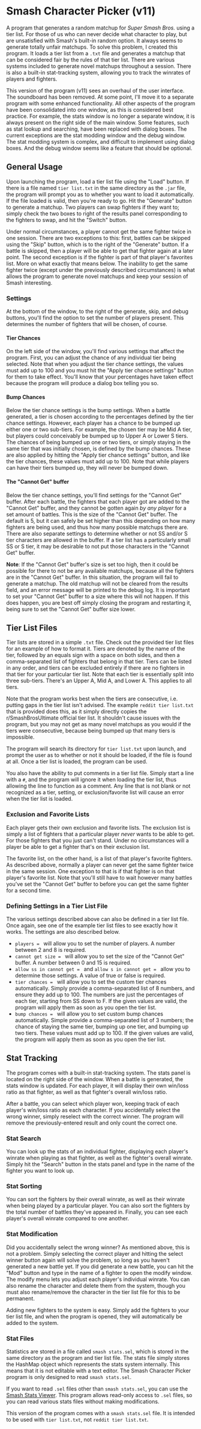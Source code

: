 # Smash Character Picker (v11)

A program that generates a random matchup for *Super Smash Bros.* using a tier list. For those of us who can never decide what character to play, but are unsatisfied with Smash's built-in random option. It always seems to generate totally unfair matchups. To solve this problem, I created this program. It loads a tier list from a `.txt` file and generates a matchup that can be considered fair by the rules of that tier list. There are various systems included to generate novel matchups throughout a session. There is also a built-in stat-tracking system, allowing you to track the winrates of players and fighters.

This version of the program (v11) sees an overhaul of the user interface. The soundboard has been removed. At some point, I'll move it to a separate program with some enhanced functionality. All other aspects of the program have been consolidated into one window, as this is considered best practice. For example, the stats window is no longer a separate window, it is always present on the right side of the main window. Some features, such as stat lookup and searching, have been replaced with dialog boxes. The current exceptions are the stat modding window and the debug window. The stat modding system is complex, and difficult to implement using dialog boxes. And the debug window seems like a feature that should be optional.

## General Usage

Upon launching the program, load a tier list file using the "Load" button. If there is a file named `tier list.txt` in the same directory as the `.jar` file, the program will prompt you as to whether you want to load it automatically. If the file loaded is valid, then you're ready to go. Hit the "Generate" button to generate a matchup. Two players can swap fighters if they want to; simply check the two boxes to right of the results panel corresponding to the fighters to swap, and hit the "Switch" button.

Under normal circumstances, a player cannot get the same fighter twice in one session. There are two exceptions to this: first, battles can be skipped using the "Skip" button, which is to the right of the "Generate" button. If a battle is skipped, then a player will be able to get that fighter again at a later point. The second exception is if the fighter is part of that player's favorites list. More on what exactly that means below. The inability to get the same fighter twice (except under the previously described circumstances) is what allows the program to generate novel matchups and keep your session of Smash interesting.

### Settings

At the bottom of the window, to the right of the generate, skip, and debug buttons, you'll find the option to set the number of players present. This determines the number of fighters that will be chosen, of course.

#### Tier Chances

On the left side of the window, you'll find various settings that affect the program. First, you can adjust the chance of any individual tier being selected. Note that when you adjust the tier chance settings, the values must add up to 100 and you must hit the "Apply tier chance settings" button for them to take effect. You'll know that your percentages have taken effect because the program will produce a dialog box telling you so.

#### Bump Chances

Below the tier chance settings is the bump settings. When a battle generated, a tier is chosen according to the percentages defined by the tier chance settings. However, each player has a chance to be bumped *up* either one or two sub-tiers. For example, the chosen tier may be Mid A tier, but players could conceivably be bumped up to Upper A or Lower S tiers. The chances of being bumped up one or two tiers, or simply staying in the same tier that was initially chosen, is defined by the bump chances. These are also applied by hitting the "Apply tier chance settings" button, and like the tier chances, these values must add up to 100. Note that while players can have their tiers bumped up, they will never be bumped down.

#### The "Cannot Get" buffer

Below the tier chance settings, you'll find settings for the "Cannot Get" buffer. After each battle, the fighters that each player got are added to the "Cannot Get" buffer, and they cannot be gotten again *by any player* for a set amount of battles. This is the size of the "Cannot Get" buffer. The default is 5, but it can safely be set higher than this depending on how many fighters are being used, and thus how many possible matchups there are. There are also separate settings to determine whether or not SS and/or S tier characters are allowed in the buffer. If a tier list has a particularly small SS or S tier, it may be desirable to not put those characters in the "Cannot Get" buffer.

**Note**: If the "Cannot Get" buffer's size is set too high, then it could be possible for there to not be any available matchups, because all the fighters are in the "Cannot Get" buffer. In this situation, the program will fail to generate a matchup. The old matchup will not be cleared from the results field, and an error message will be printed to the debug log. It is important to set your "Cannot Get" buffer to a size where this will not happen. If this does happen, you are best off simply closing the program and restarting it, being sure to set the "Cannot Get" buffer size lower.

## Tier List Files

Tier lists are stored in a simple `.txt` file. Check out the provided tier list files for an example of how to format it. Tiers are denoted by the name of the tier, followed by an equals sign with a space on both sides, and then a comma-separated list of fighters that belong in that tier. Tiers can be listed in any order, and tiers can be excluded entirely if there are no fighters in that tier for your particular tier list. Note that each tier is essentially split into three sub-tiers. There's an Upper A, Mid A, and Lower A. This applies to all tiers.

Note that the program works best when the tiers are consecutive, i.e. putting gaps in the tier list isn't advised. The example `reddit tier list.txt` that is provided does this, as it simply directly copies the r/SmashBrosUltimate official tier list. It shouldn't cause issues with the program, but you may not get as many novel matchups as you would if the tiers were consecutive, because being bumped up that many tiers is impossible.

The program will search its directory for `tier list.txt` upon launch, and prompt the user as to whether or not it should be loaded, if the file is found at all. Once a tier list is loaded, the program can be used.

You also have the ability to put comments in a tier list file. Simply start a line with a `#`, and the program will ignore it when loading the tier list, thus allowing the line to function as a comment. Any line that is not blank or not recognized as a tier, setting, or exclusion/favorite list will cause an error when the tier list is loaded.

### Exclusion and Favorite Lists

Each player gets their own exclusion and favorite lists. The exclusion list is simply a list of fighters that a particular player *never* wants to be able to get. For those fighters that you just can't stand. Under no circumstances will a player be able to get a fighter that's on their exclusion list.

The favorite list, on the other hand, is a list of that player's favorite fighters. As described above, normally a player can never get the same fighter twice in the same session. One exception to that is if that fighter is on that player's favorite list. Note that you'll still have to wait however many battles you've set the "Cannot Get" buffer to before you can get the same fighter for a second time.

### Defining Settings in a Tier List File

The various settings described above can also be defined in a tier list file. Once again, see one of the example tier list files to see exactly how it works. The settings are also described below.

- `players = ` will allow you to set the number of players. A number between 2 and 8 is required.
- `cannot get size = ` will allow you to set the size of the "Cannot Get" buffer. A number between 0 and 15 is required.
- `allow ss in cannot get = ` and `allow s in cannot get = ` allow you to determine those settings. A value of true or false is required.
- `tier chances = ` will allow you to set the custom tier chances automatically. Simply provide a comma-separated list of 8 numbers, and ensure they add up to 100. The numbers are just the percentages of each tier, starting from SS down to F. If the given values are valid, the program will apply them as soon as you open the tier list.
- `bump chances = ` will allow you to set custom bump chances automatically. Simple provide a comma-separated list of 3 numbers; the chance of staying the same tier, bumping up one tier, and bumping up two tiers. These values must add up to 100. If the given values are valid, the program will apply them as soon as you open the tier list.

## Stat Tracking

The program comes with a built-in stat-tracking system. The stats panel is located on the right side of the window. When a battle is generated, the stats window is updated. For each player, it will display their own win/loss ratio as that fighter, as well as that fighter's overall win/loss ratio.

After a battle, you can select which player won, keeping track of each player's win/loss ratio as each character. If you accidentally select the wrong winner, simply reselect with the correct winner. The program will remove the previously-entered result and only count the correct one.

### Stat Search

You can look up the stats of an individual fighter, displaying each player's winrate when playing as that fighter, as well as the fighter's overall winrate. Simply hit the "Search" button in the stats panel and type in the name of the fighter you want to look up.

### Stat Sorting

You can sort the fighters by their overall winrate, as well as their winrate when being played by a particular player. You can also sort the fighters by the total number of battles they've appeared in. Finally, you can see each player's overall winrate compared to one another.

### Stat Modification

Did you accidentally select the wrong winner? As mentioned above, this is not a problem. Simply selecting the correct player and hitting the select winner button again will solve the problem, so long as you haven't generated a new battle yet. If you did generate a new battle, you can hit the "Mod" button and type in the name of a fighter to open the modify window. The modify menu lets you adjust each player's individual winrate. You can also rename the character and delete them from the system, though you must also rename/remove the character in the tier list file for this to be permanent.

Adding new fighters to the system is easy. Simply add the fighters to your tier list file, and when the program is opened, they will automatically be added to the system.

### Stat Files

Statistics are stored in a file called `smash stats.sel`, which is stored in the same directory as the program and tier list file. The stats file simply stores the HashMap object which represents the stats system internally. This means that it is not editable with a text editor. The Smash Character Picker program is only designed to read `smash stats.sel`.

If you want to read `.sel` files other than `smash stats.sel`, you can use the [Smash Stats Viewer](https://github.com/jordanknapp00/Smash-Stats-Viewer). This program allows read-only access to `.sel` files, so you can read various stats files without making modifications.

This version of the program comes with a `smash stats.sel` file. It is intended to be used with `tier list.txt`, not `reddit tier list.txt`.
